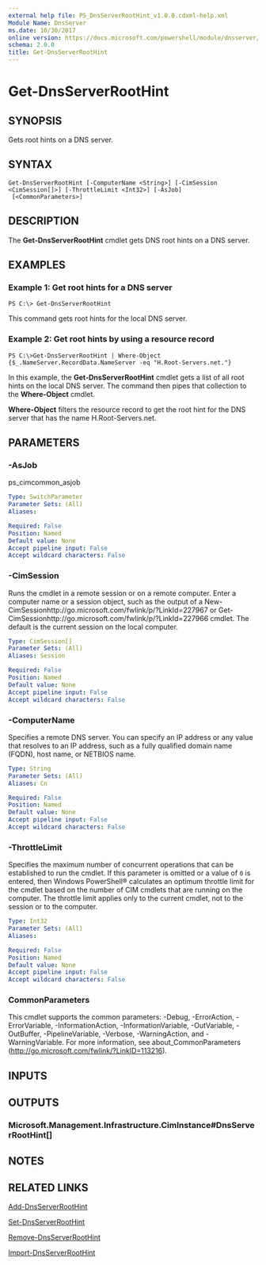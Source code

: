 ```yaml
---
external help file: PS_DnsServerRootHint_v1.0.0.cdxml-help.xml
Module Name: DnsServer
ms.date: 10/30/2017
online version: https://docs.microsoft.com/powershell/module/dnsserver/get-dnsserverroothint?view=windowsserver2012r2-ps&wt.mc_id=ps-gethelp
schema: 2.0.0
title: Get-DnsServerRootHint
---
```


# Get-DnsServerRootHint

## SYNOPSIS
Gets root hints on a DNS server.

## SYNTAX

```
Get-DnsServerRootHint [-ComputerName <String>] [-CimSession <CimSession[]>] [-ThrottleLimit <Int32>] [-AsJob]
 [<CommonParameters>]
```

## DESCRIPTION
The **Get-DnsServerRootHint** cmdlet gets DNS root hints on a DNS server.

## EXAMPLES

### Example 1: Get root hints for a DNS server
```
PS C:\> Get-DnsServerRootHint
```

This command gets root hints for the local DNS server.

### Example 2: Get root hints by using a resource record
```
PS C:\>Get-DnsServerRootHint | Where-Object {$_.NameServer.RecordData.NameServer -eq "H.Root-Servers.net."}
```

In this example, the **Get-DnsServerRootHint** cmdlet gets a list of all root hints on the local DNS server.
The command then pipes that collection to the **Where-Object** cmdlet.

**Where-Object** filters the resource record to get the root hint for the DNS server that has the name H.Root-Servers.net.

## PARAMETERS

### -AsJob
ps_cimcommon_asjob

```yaml
Type: SwitchParameter
Parameter Sets: (All)
Aliases: 

Required: False
Position: Named
Default value: None
Accept pipeline input: False
Accept wildcard characters: False
```

### -CimSession
Runs the cmdlet in a remote session or on a remote computer.
Enter a computer name or a session object, such as the output of a New-CimSessionhttp://go.microsoft.com/fwlink/p/?LinkId=227967 or Get-CimSessionhttp://go.microsoft.com/fwlink/p/?LinkId=227966 cmdlet.
The default is the current session on the local computer.

```yaml
Type: CimSession[]
Parameter Sets: (All)
Aliases: Session

Required: False
Position: Named
Default value: None
Accept pipeline input: False
Accept wildcard characters: False
```

### -ComputerName
Specifies a remote DNS server.
You can specify an IP address or any value that resolves to an IP address, such as a fully qualified domain name (FQDN), host name, or NETBIOS name.

```yaml
Type: String
Parameter Sets: (All)
Aliases: Cn

Required: False
Position: Named
Default value: None
Accept pipeline input: False
Accept wildcard characters: False
```

### -ThrottleLimit
Specifies the maximum number of concurrent operations that can be established to run the cmdlet.
If this parameter is omitted or a value of `0` is entered, then Windows PowerShell® calculates an optimum throttle limit for the cmdlet based on the number of CIM cmdlets that are running on the computer.
The throttle limit applies only to the current cmdlet, not to the session or to the computer.

```yaml
Type: Int32
Parameter Sets: (All)
Aliases: 

Required: False
Position: Named
Default value: None
Accept pipeline input: False
Accept wildcard characters: False
```

### CommonParameters
This cmdlet supports the common parameters: -Debug, -ErrorAction, -ErrorVariable, -InformationAction, -InformationVariable, -OutVariable, -OutBuffer, -PipelineVariable, -Verbose, -WarningAction, and -WarningVariable. For more information, see about_CommonParameters (http://go.microsoft.com/fwlink/?LinkID=113216).

## INPUTS

## OUTPUTS

### Microsoft.Management.Infrastructure.CimInstance#DnsServerRootHint[]

## NOTES

## RELATED LINKS

[Add-DnsServerRootHint](./Add-DnsServerRootHint.md)

[Set-DnsServerRootHint](./Set-DnsServerRootHint.md)

[Remove-DnsServerRootHint](./Remove-DnsServerRootHint.md)

[Import-DnsServerRootHint](./Import-DnsServerRootHint.md)

